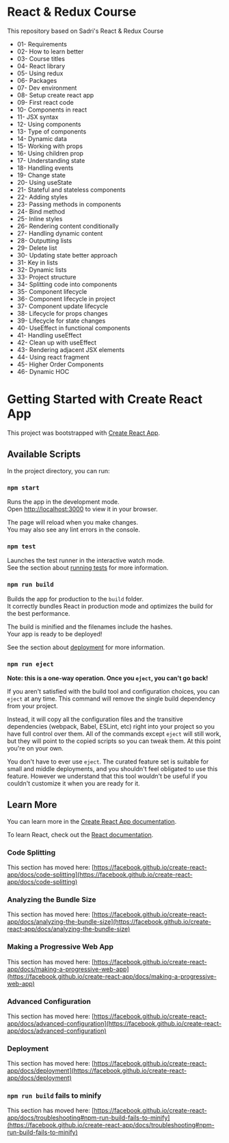 # React & Redux Course

This repository based on Sadri's React & Redux Course 

- 01- Requirements
- 02- How to learn better
- 03- Course titles
- 04- React library
- 05- Using redux
- 06- Packages
- 07- Dev environment
- 08- Setup create react app
- 09- First react code
- 10- Components in react
- 11- JSX syntax
- 12- Using components
- 13- Type of components
- 14- Dynamic data
- 15- Working with props
- 16- Using children prop
- 17- Understanding state
- 18- Handling events
- 19- Change state
- 20- Using useState
- 21- Stateful and stateless components
- 22- Adding styles
- 23- Passing methods in components
- 24- Bind method
- 25- Inline styles
- 26- Rendering content conditionally
- 27- Handling dynamic content
- 28- Outputting lists
- 29- Delete list
- 30- Updating state better approach
- 31- Key in lists
- 32- Dynamic lists
- 33- Project structure
- 34- Splitting code into components
- 35- Component lifecycle
- 36- Component lifecycle in project
- 37- Component update lifecycle
- 38- Lifecycle for props changes
- 39- Lifecycle for state changes
- 40- UseEffect in functional components
- 41- Handling useEffect
- 42- Clean up with useEffect
- 43- Rendering adjacent JSX elements
- 44- Using react fragment
- 45- Higher Order Components
- 46- Dynamic HOC


# Getting Started with Create React App

This project was bootstrapped with [Create React App](https://github.com/facebook/create-react-app).

## Available Scripts

In the project directory, you can run:

### `npm start`

Runs the app in the development mode.\
Open [http://localhost:3000](http://localhost:3000) to view it in your browser.

The page will reload when you make changes.\
You may also see any lint errors in the console.

### `npm test`

Launches the test runner in the interactive watch mode.\
See the section about [running tests](https://facebook.github.io/create-react-app/docs/running-tests) for more information.

### `npm run build`

Builds the app for production to the `build` folder.\
It correctly bundles React in production mode and optimizes the build for the best performance.

The build is minified and the filenames include the hashes.\
Your app is ready to be deployed!

See the section about [deployment](https://facebook.github.io/create-react-app/docs/deployment) for more information.

### `npm run eject`

**Note: this is a one-way operation. Once you `eject`, you can't go back!**

If you aren't satisfied with the build tool and configuration choices, you can `eject` at any time. This command will remove the single build dependency from your project.

Instead, it will copy all the configuration files and the transitive dependencies (webpack, Babel, ESLint, etc) right into your project so you have full control over them. All of the commands except `eject` will still work, but they will point to the copied scripts so you can tweak them. At this point you're on your own.

You don't have to ever use `eject`. The curated feature set is suitable for small and middle deployments, and you shouldn't feel obligated to use this feature. However we understand that this tool wouldn't be useful if you couldn't customize it when you are ready for it.

## Learn More

You can learn more in the [Create React App documentation](https://facebook.github.io/create-react-app/docs/getting-started).

To learn React, check out the [React documentation](https://reactjs.org/).

### Code Splitting

This section has moved here: [https://facebook.github.io/create-react-app/docs/code-splitting](https://facebook.github.io/create-react-app/docs/code-splitting)

### Analyzing the Bundle Size

This section has moved here: [https://facebook.github.io/create-react-app/docs/analyzing-the-bundle-size](https://facebook.github.io/create-react-app/docs/analyzing-the-bundle-size)

### Making a Progressive Web App

This section has moved here: [https://facebook.github.io/create-react-app/docs/making-a-progressive-web-app](https://facebook.github.io/create-react-app/docs/making-a-progressive-web-app)

### Advanced Configuration

This section has moved here: [https://facebook.github.io/create-react-app/docs/advanced-configuration](https://facebook.github.io/create-react-app/docs/advanced-configuration)

### Deployment

This section has moved here: [https://facebook.github.io/create-react-app/docs/deployment](https://facebook.github.io/create-react-app/docs/deployment)

### `npm run build` fails to minify

This section has moved here: [https://facebook.github.io/create-react-app/docs/troubleshooting#npm-run-build-fails-to-minify](https://facebook.github.io/create-react-app/docs/troubleshooting#npm-run-build-fails-to-minify)
